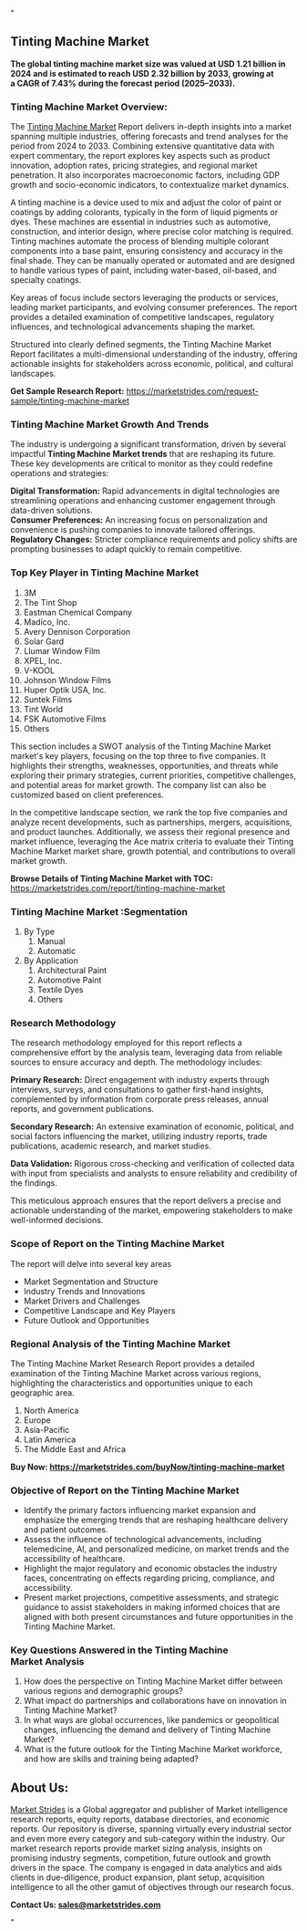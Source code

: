 <p>"</p>
<h2>Tinting Machine Market</h2>
<p><strong>The global tinting machine market size was valued at USD 1.21 billion in 2024 and is estimated to reach USD 2.32 billion by 2033, growing at a CAGR of 7.43% during the forecast period (2025–2033).</strong></p>
<h3>Tinting Machine Market Overview:</h3>
<p>The <a href="https://marketstrides.com/report/tinting-machine-market">Tinting Machine Market</a><strong> </strong>Report delivers in-depth insights into a market spanning multiple industries, offering forecasts and trend analyses for the period from 2024 to 2033. Combining extensive quantitative data with expert commentary, the report explores key aspects such as product innovation, adoption rates, pricing strategies, and regional market penetration. It also incorporates macroeconomic factors, including GDP growth and socio-economic indicators, to contextualize market dynamics.</p>
<p>A tinting machine is a device used to mix and adjust the color of paint or coatings by adding colorants, typically in the form of liquid pigments or dyes. These machines are essential in industries such as automotive, construction, and interior design, where precise color matching is required. Tinting machines automate the process of blending multiple colorant components into a base paint, ensuring consistency and accuracy in the final shade. They can be manually operated or automated and are designed to handle various types of paint, including water-based, oil-based, and specialty coatings.</p>
<p>Key areas of focus include sectors leveraging the products or services, leading market participants, and evolving consumer preferences. The report provides a detailed examination of competitive landscapes, regulatory influences, and technological advancements shaping the market.</p>
<p>Structured into clearly defined segments, the Tinting Machine Market Report facilitates a multi-dimensional understanding of the industry, offering actionable insights for stakeholders across economic, political, and cultural landscapes.</p>
<p><strong>Get Sample Research Report:</strong> <a href="https://marketstrides.com/request-sample/tinting-machine-market">https://marketstrides.com/request-sample/tinting-machine-market</a></p>
<h3>Tinting Machine Market Growth And Trends</h3>
<p>The industry is undergoing a significant transformation, driven by several impactful <strong>Tinting Machine Market trends</strong> that are reshaping its future. These key developments are critical to monitor as they could redefine operations and strategies:</p>
<p><strong>Digital Transformation:</strong> Rapid advancements in digital technologies are streamlining operations and enhancing customer engagement through data-driven solutions.<br /><strong>Consumer Preferences:</strong> An increasing focus on personalization and convenience is pushing companies to innovate tailored offerings.<br /><strong>Regulatory Changes:</strong> Stricter compliance requirements and policy shifts are prompting businesses to adapt quickly to remain competitive.</p>
<h3>Top Key Player in Tinting Machine Market</h3>
<ol>
<li>3M</li>
<li>The Tint Shop</li>
<li>Eastman Chemical Company</li>
<li>Madico, Inc.</li>
<li>Avery Dennison Corporation</li>
<li>Solar Gard</li>
<li>Llumar Window Film</li>
<li>XPEL, Inc.</li>
<li>V-KOOL</li>
<li>Johnson Window Films</li>
<li>Huper Optik USA, Inc.</li>
<li>Suntek Films</li>
<li>Tint World</li>
<li>FSK Automotive Films</li>
<li>Others</li>
</ol>
<p>This section includes a SWOT analysis of the Tinting Machine Market market's key players, focusing on the top three to five companies. It highlights their strengths, weaknesses, opportunities, and threats while exploring their primary strategies, current priorities, competitive challenges, and potential areas for market growth. The company list can also be customized based on client preferences.</p>
<p>In the competitive landscape section, we rank the top five companies and analyze recent developments, such as partnerships, mergers, acquisitions, and product launches. Additionally, we assess their regional presence and market influence, leveraging the Ace matrix criteria to evaluate their Tinting Machine Market market share, growth potential, and contributions to overall market growth.</p>
<p><strong>Browse Details of Tinting Machine Market with TOC:</strong> <a href="https://marketstrides.com/report/tinting-machine-market">https://marketstrides.com/report/tinting-machine-market</a></p>
<h3>Tinting Machine Market :Segmentation</h3>
<ol>
<li>By Type
<ol>
<li>Manual</li>
<li>Automatic</li>
</ol>
</li>
<li>By Application
<ol>
<li>Architectural Paint</li>
<li>Automotive Paint</li>
<li>Textile Dyes</li>
<li>Others</li>
</ol>
</li>
</ol>
<h3>Research Methodology</h3>
<p>The research methodology employed for this report reflects a comprehensive effort by the analysis team, leveraging data from reliable sources to ensure accuracy and depth. The methodology includes:</p>
<p><strong>Primary Research:</strong> Direct engagement with industry experts through interviews, surveys, and consultations to gather first-hand insights, complemented by information from corporate press releases, annual reports, and government publications.</p>
<p><strong>Secondary Research:</strong> An extensive examination of economic, political, and social factors influencing the market, utilizing industry reports, trade publications, academic research, and market studies.</p>
<p><strong>Data Validation:</strong> Rigorous cross-checking and verification of collected data with input from specialists and analysts to ensure reliability and credibility of the findings.</p>
<p>This meticulous approach ensures that the report delivers a precise and actionable understanding of the market, empowering stakeholders to make well-informed decisions.</p>
<h3>Scope of Report on the Tinting Machine Market</h3>
<p>The report will delve into several key areas</p>
<ul>
<li>Market Segmentation and Structure</li>
<li>Industry Trends and Innovations</li>
<li>Market Drivers and Challenges</li>
<li>Competitive Landscape and Key Players</li>
<li>Future Outlook and Opportunities</li>
</ul>
<h3>Regional Analysis of the Tinting Machine Market</h3>
<p>The Tinting Machine Market Research Report provides a detailed examination of the Tinting Machine Market across various regions, highlighting the characteristics and opportunities unique to each geographic area.</p>
<ol>
<li>North America</li>
<li>Europe</li>
<li>Asia-Pacific</li>
<li>Latin America</li>
<li>The Middle East and Africa</li>
</ol>
<p><strong>Buy Now: <a href="https://marketstrides.com/buyNow/tinting-machine-market">https://marketstrides.com/buyNow/tinting-machine-market</a></strong></p>
<h3><strong>Objective of Report on the Tinting Machine Market</strong></h3>
<ul>
<li>Identify the primary factors influencing market expansion and emphasize the emerging trends that are reshaping healthcare delivery and patient outcomes.</li>
<li>Assess the influence of technological advancements, including telemedicine, AI, and personalized medicine, on market trends and the accessibility of healthcare.</li>
<li>Highlight the major regulatory and economic obstacles the industry faces, concentrating on effects regarding pricing, compliance, and accessibility.</li>
<li>Present market projections, competitive assessments, and strategic guidance to assist stakeholders in making informed choices that are aligned with both present circumstances and future opportunities in the Tinting Machine Market.</li>
</ul>
<h3>Key Questions Answered in the Tinting Machine Market Analysis</h3>
<ol>
<li>How does the perspective on Tinting Machine Market differ between various regions and demographic groups?</li>
<li>What impact do partnerships and collaborations have on innovation in Tinting Machine Market?</li>
<li>In what ways are global occurrences, like pandemics or geopolitical changes, influencing the demand and delivery of Tinting Machine Market?</li>
<li>What is the future outlook for the Tinting Machine Market workforce, and how are skills and training being adapted?</li>
</ol>
<h2>About Us:</h2>
<p><a href="https://marketstrides.com/">Market Strides</a> is a Global aggregator and publisher of Market intelligence research reports, equity reports, database directories, and economic reports. Our repository is diverse, spanning virtually every industrial sector and even more every category and sub-category within the industry. Our market research reports provide market sizing analysis, insights on promising industry segments, competition, future outlook and growth drivers in the space. The company is engaged in data analytics and aids clients in due-diligence, product expansion, plant setup, acquisition intelligence to all the other gamut of objectives through our research focus.</p>
<p><strong>Contact Us: <a href="mailto:sales@marketstrides.com">sales@marketstrides.com</a></strong></p>
<p>"</p>
